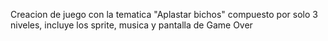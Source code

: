 Creacion de juego con la tematica "Aplastar bichos" compuesto por solo 3 niveles, incluye los sprite, musica y pantalla de Game Over
